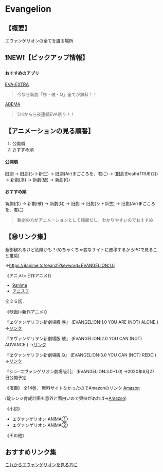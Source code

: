 # Evangelion
## 【概要】

エヴァンゲリオンの全てを語る場所

## ❗️NEW❗️【ピックアップ情報】
#### おすすめのアプリ
[EVA-EXTRA](https://apps.apple.com/jp/app/eva-extra/id1467872512)
> 今なら新劇「序・破・Q」全てが無料！！

[ABEMA](https://abema.tv/)
> 5/4から三夜連続EVA祭り！！

## 【アニメーションの見る順番】

1. 公開順
1. おすすめ順

#### 公開順
旧劇 → 旧劇(シト新生) → 旧劇(Air/まごころを、君に) → (旧劇(Death(TRUE)2)) → 新劇(序) → 新劇(破) → 新劇(Q)

#### おすすめ順
新劇(序) → 新劇(破) → 新劇(Q) → 旧劇 → 旧劇(シト新生) → 旧劇(Air/まごころを、君に)

> 新劇の方がアニメーションとして綺麗だし，わかりやすいのでおすすめ

## 【㊙️リンク集】

全部観れるけど危険かも？(めちゃくちゃ変なサイトに遷移するからPCで見ること推奨)

→https://9anime.to/search?keyword=EVANGELION:1.0

《アニメ(=旧作アニメ)》

- [9anime](https://9anime.to/watch/neon-genesis-evangelion-dub.yk0z/62l469)
- [アニステ](https://anisong-station.jp/archives/7815)

> 
全２６話．

《映画(=新作アニメ)》

『ヱヴァンゲリヲン新劇場版:序』 (EVANGELION:1.0 YOU ARE (NOT) ALONE.)
→[リンク](https://9anime.to/watch/evangelion-10-you-are-not-alone-dub.8nkv/nzmk0n)

『ヱヴァンゲリヲン新劇場版:破』 (EVANGELION:2.0 YOU CAN (NOT) ADVANCE.)
→[リンク](https://9anime.to/watch/evangelion-20-you-can-not-advance-dub.82jq/kyp0zw)

『ヱヴァンゲリヲン新劇場版:Q』 (EVANGELION:3.0 YOU CAN (NOT) REDO.)
→[リンク](https://9anime.to/watch/evangelion-30-you-can-not-redo.3y18/mx6868)

『シン･エヴァンゲリオン劇場版:||』 (EVANGELION:3.0+1.0)
→2020年6月27日公開予定

《漫画》
全14巻．
無料サイトなかったのでAmazonのリンク
[Amazon](https://www.amazon.co.jp/dp/B00UGJULP4/ref=dp-kindle-redirect?_encoding=UTF8&btkr=1)

(碇シンジ育成計画も意外と面白いので興味があれば→[Amazon](https://www.amazon.co.jp/dp/B01FVG06GU/ref=dp-kindle-redirect?_encoding=UTF8&btkr=1))

《小説》
- エヴァンゲリオン ANIMA①
- エヴァンゲリオン ANIMA②

《その他》

## おすすめリンク集
[これからエヴァンゲリオンを見る方に](https://matome.naver.jp/odai/2150794990399212301?page=2)

